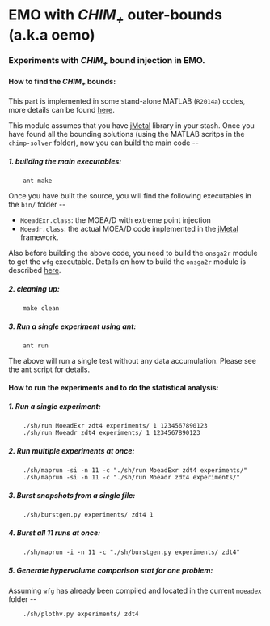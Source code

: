 EMO with *CHIM<sub>+<sub>* outer-bounds (a.k.a oemo)
=====================================================

### Experiments with *CHIM<sub>+<sub>* bound injection in EMO.

#### How to find the *CHIM<sub>+<sub>* bounds:
This part is implemented in some stand-alone MATLAB (`R2014a`) codes, more details can be found [here](https://github.com/chudur-budur/oemo/tree/master/onsga2r/chimp-solver). 

This module assumes that you have [jMetal](https://github.com/jMetal/jMetal) library in your stash. Once you have found all the bounding solutions (using the MATLAB scritps in the `chimp-solver` folder), now you can build the main code --

##### 1. building the main executables:
```shell
	ant make
```
Once you have built the source, you will find the following executables in the `bin/` folder --

  * `MoeadExr.class`: the MOEA/D with extreme point injection
  * `Moeadr.class`: the actual MOEA/D code implemented in the [jMetal](https://github.com/jMetal/jMetal) framework.

Also before building the above code, you need to build the `onsga2r` module to get the `wfg` executable. Details on how to build the `onsga2r` module is described [here](https://github.com/chudur-budur/oemo/blob/master/onsga2r/README.md).

##### 2. cleaning up:
```shell
	make clean
```

##### 3. Run a single experiment using ant:
```shell
	ant run
```

The above will run a single test without any data accumulation. Please see the ant script for details.


#### How to run the experiments and to do the statistical analysis:

##### 1. Run a single experiment:
```shell
	./sh/run MoeadExr zdt4 experiments/ 1 1234567890123
	./sh/run Moeadr zdt4 experiments/ 1 1234567890123
```

##### 2. Run multiple experiments at once:
```shell
	./sh/maprun -si -n 11 -c "./sh/run MoeadExr zdt4 experiments/"
	./sh/maprun -si -n 11 -c "./sh/run Moeadr zdt4 experiments/"
```

##### 3. Burst snapshots from a single file:
```shell
	./sh/burstgen.py experiments/ zdt4 1
```
	
##### 4. Burst all 11 runs at once:
```shell
	./sh/maprun -i -n 11 -c "./sh/burstgen.py experiments/ zdt4"
```

##### 5. Generate hypervolume comparison stat for one problem:

Assuming `wfg` has already been compiled and located in the current `moeadex` folder --
```shell
	./sh/plothv.py experiments/ zdt4
```
